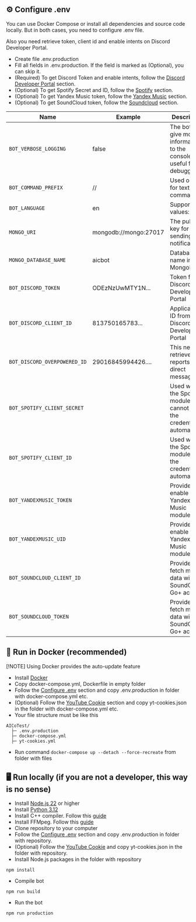 ## ⚙️ Configure .env
You can use Docker Compose or install all dependencies and source code locally.
But in both cases, you need to configure .env file. 

Also you need retrieve token, client id and enable intents on Discord Developer Portal.

- Create file .env.production
- Fill all fields in .env.production. If the field is marked as (Optional), you can skip it.
- (Required) To get Discord Token and enable intents, follow the [Discord Developer Portal](https://github.com/AlexInCube/AlCoTest/wiki/API-Configure#discord-developer-portal-required) section. 
- (Optional) To get Spotify Secret and ID, follow the [Spotify](https://github.com/AlexInCube/AlCoTest/wiki/API-Configure#spotify-optional) section.
- (Optional) To get Yandex Music token, follow the [Yandex Music](https://github.com/AlexInCube/AlCoTest/wiki/API-Configure#yandex-music-optional) section.
- (Optional) To get SoundCloud token, follow the [Soundcloud](https://github.com/AlexInCube/AlCoTest/wiki/API-Configure#soundcloud-optional) section.

| Name                         | Example               | Description                                                             | Required? |
|------------------------------|-----------------------|-------------------------------------------------------------------------|-----------|
| `BOT_VERBOSE_LOGGING`        | false                 | The bot will give more information to the console, useful for debugging | ❌         |
| `BOT_COMMAND_PREFIX`         | //                    | Used only for text commands                                             | ✔️        |
| `BOT_LANGUAGE`               | en                    | Supported values: en ru                                                 | ❌         |
| `MONGO_URI`                  | mongodb://mongo:27017 | The public key for sending notifications                                | ✔️        |
| `MONGO_DATABASE_NAME`        | aicbot                | Database name in MongoDB                                                | ✔️        |
| `BOT_DISCORD_TOKEN`          | ODEzNzUwMTY1N...      | Token from Discord Developer Portal                                     | ✔️        |
| `BOT_DISCORD_CLIENT_ID`      | 813750165783...       | Application ID from Discord Developer Portal                            | ✔️        |
| `BOT_DISCORD_OVERPOWERED_ID` | 29016845994426....    | This need to retrieve reports in direct message                         | ✔️        |
| `BOT_SPOTIFY_CLIENT_SECRET`  |                       | Used when the Spotify module cannot get the credentials automatically   | ❌         |
| `BOT_SPOTIFY_CLIENT_ID`      |                       | Used when the Spotify module get the credentials automatically          | ❌         |
| `BOT_YANDEXMUSIC_TOKEN`      |                       | Provide to enable Yandex Music module                                   | ❌         |
| `BOT_YANDEXMUSIC_UID`        |                       | Provide to enable Yandex Music module                                   | ❌         |
| `BOT_SOUNDCLOUD_CLIENT_ID`   |                       | Provide to fetch more data with SoundCloud Go+ account                  | ❌         |
| `BOT_SOUNDCLOUD_TOKEN`       |                       | Provide to fetch more data with SoundCloud Go+ account                  | ❌         |

## 🐋 Run in Docker (recommended)
[!NOTE]
Using Docker provides the auto-update feature

- Install [Docker](https://www.docker.com/get-started/)
- Copy docker-compose.yml, Dockerfile in empty folder
- Follow the [Configure .env](#-configure-env) section and copy .env.production in folder with docker-compose.yml etc.
- (Optional) Follow the [YouTube Cookie](https://github.com/AlexInCube/AlCoTest/wiki/API-Configure#-youtube-cookie-optional) section and copy yt-cookies.json in the folder with docker-compose.yml etc.
- Your file structure must be like this
```
AICoTest/
  ├─ .env.production
  ├─ docker-compose.yml
  ├─ yt-cookies.yml
```
- Run command ```docker-compose up --detach --force-recreate``` from folder with files

## 🖥️ Run locally (if you are not a developer, this way is no sense)
- Install [Node.js 22](https://nodejs.org/en/download/prebuilt-installer) or higher
- Install [Python 3.12](https://www.python.org/downloads/)
- Install C++ compiler. Follow this [guide](https://github.com/nodejs/node-gyp#on-windows)
- Install FFMpeg. Follow this [guide](https://www.wikihow.com/Install-FFmpeg-on-Windows)
- Clone repository to your computer
- Follow the [Configure .env](#-configure-env) section and copy .env.production in folder with repository.
- (Optional) Follow the [YouTube Cookie](https://github.com/AlexInCube/AlCoTest/wiki/API-Configure#-youtube-cookie-optional) and copy yt-cookies.json in the folder with repository.
- Install Node.js packages in the folder with repository
```npm
npm install
```
- Compile bot
```
npm run build
```
- Run the bot
```
npm run production
```

